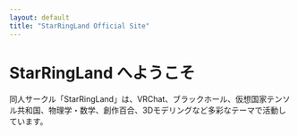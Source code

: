 ```yaml
---
layout: default
title: "StarRingLand Official Site"
---
```


# StarRingLand へようこそ

同人サークル「StarRingLand」は、VRChat、ブラックホール、仮想国家テンソル共和国、物理学・数学、創作百合、3Dモデリングなど多彩なテーマで活動しています。

<!-- ここにMarkdownで本文を書く -->


